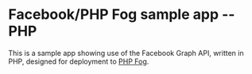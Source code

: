 Facebook/PHP Fog sample app -- PHP
=================================

This is a sample app showing use of the Facebook Graph API, written in PHP, designed for deployment to [PHP Fog](http://www.phpfog.com/).
